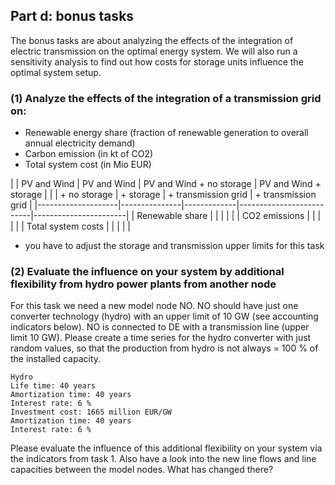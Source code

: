 ## Part d: bonus tasks

The bonus tasks are about analyzing the effects of the integration of electric transmission on the optimal energy system. We will also run a sensitivity analysis to find out how costs for storage units influence the optimal system setup.

### (1) Analyze the effects of the integration of a transmission grid on:

-   Renewable energy share (fraction of renewable generation to overall annual electricity demand)
-   Carbon emission (in kt of CO2)
-   Total system cost (in Mio EUR)

|                    | PV and Wind   | PV and Wind | PV and Wind + no storage | PV and Wind + storage |
|                    | + no storage  | + storage   | + transmission grid      | + transmission grid   |
|--------------------|---------------|-------------|--------------------------|-----------------------|
| Renewable share    |               |             |                          |                       |
| CO2 emissions      |               |             |                          |                       |
| Total system costs |               |             |                          |                       |

-   you have to adjust the storage and transmission upper limits for this task

### (2) Evaluate the influence on your system by additional flexibility from hydro power plants from another node

For this task we need a new model node NO. NO should have just one converter technology (hydro) with an upper limit of 10 GW (see accounting indicators below). NO is connected to DE with a transmission line (upper limit 10 GW). Please create a time series for the hydro converter with just random values, so that the production from hydro is not always = 100 % of the installed capacity.

```
Hydro
Life time: 40 years
Amortization time: 40 years
Interest rate: 6 %
Investment cost: 1665 million EUR/GW
Amortization time: 40 years
Interest rate: 6 %
```

Please evaluate the influence of this additional flexibility on your system via the indicators from task 1. Also have a look into the new line flows and line capacities between the model nodes. What has changed there?

